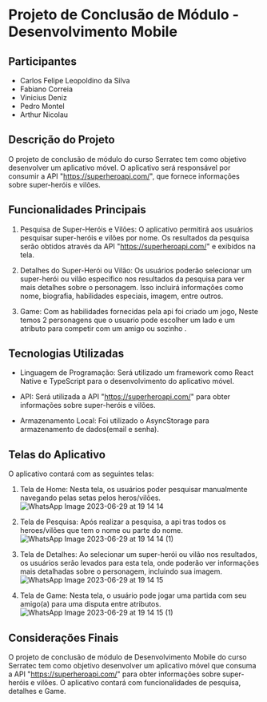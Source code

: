 # Projeto de Conclusão de Módulo - Desenvolvimento Mobile

## Participantes
- Carlos Felipe Leopoldino da Silva
- Fabiano Correia
- Vinicius Deniz
- Pedro Montel
- Arthur Nicolau

## Descrição do Projeto
O projeto de conclusão de módulo do curso Serratec tem como objetivo desenvolver um aplicativo móvel. O aplicativo será responsável por consumir a API "https://superheroapi.com/", que fornece informações sobre super-heróis e vilões.

## Funcionalidades Principais
1. Pesquisa de Super-Heróis e Vilões: O aplicativo permitirá aos usuários pesquisar super-heróis e vilões por nome. Os resultados da pesquisa serão obtidos através da API "https://superheroapi.com/" e exibidos na tela.

2. Detalhes do Super-Herói ou Vilão: Os usuários poderão selecionar um super-herói ou vilão específico nos resultados da pesquisa para ver mais detalhes sobre o personagem. Isso incluirá informações como nome, biografia, habilidades especiais, imagem, entre outros.

3. Game: Com as habilidades fornecidas pela api foi criado um jogo, Neste temos 2 personagens que o usuario pode escolher um lado e um atributo para competir com um amigo ou sozinho .


## Tecnologias Utilizadas
- Linguagem de Programação: Será utilizado um framework como React Native e TypeScript para o desenvolvimento do aplicativo móvel.

- API: Será utilizada a API "https://superheroapi.com/" para obter informações sobre super-heróis e vilões.

- Armazenamento Local: Foi utilizado o AsyncStorage para armazenamento de dados(email e senha).

## Telas do Aplicativo
O aplicativo contará com as seguintes telas:

1. Tela de Home: Nesta tela, os usuários poder pesquisar manualmente navegando pelas setas pelos heros/vilões.
![WhatsApp Image 2023-06-29 at 19 14 14](https://github.com/FelipeLeopoldino/SuperHero/assets/99545029/0379f4ce-cca9-4b66-830b-3be70c81382f)

2. Tela de Pesquisa: Após realizar a pesquisa, a api tras todos os heroes/vilões que tem o nome ou parte do nome.
![WhatsApp Image 2023-06-29 at 19 14 14 (1)](https://github.com/FelipeLeopoldino/SuperHero/assets/99545029/4bf92026-4946-4633-ad4c-fa0d466fff2b)

3. Tela de Detalhes: Ao selecionar um super-herói ou vilão nos resultados, os usuários serão levados para esta tela, onde poderão ver informações mais detalhadas sobre o personagem, incluindo sua imagem.
![WhatsApp Image 2023-06-29 at 19 14 15](https://github.com/FelipeLeopoldino/SuperHero/assets/99545029/31735caf-e718-4b59-b849-42747e9e6830)

4. Tela de Game: Nesta tela, o usuário pode jogar uma partida com seu amigo(a) para uma disputa entre atributos.
![WhatsApp Image 2023-06-29 at 19 14 15 (1)](https://github.com/FelipeLeopoldino/SuperHero/assets/99545029/997c98e7-14d6-4960-b799-7150e25e3d5b)

## Considerações Finais
O projeto de conclusão de módulo de Desenvolvimento Mobile do curso Serratec tem como objetivo desenvolver um aplicativo móvel que consuma a API "https://superheroapi.com/" para obter informações sobre super-heróis e vilões. O aplicativo contará com funcionalidades de pesquisa, detalhes e Game. 
